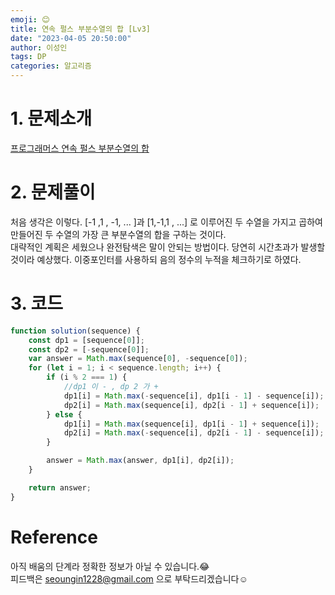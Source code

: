 ```yaml
---
emoji: 😊
title: 연속 펄스 부분수열의 합 [Lv3]
date: "2023-04-05 20:50:00"
author: 이성인
tags: DP
categories: 알고리즘
---
```


# 1. 문제소개

[프로그래머스 연속 펄스 부분수열의 합](https://school.programmers.co.kr/learn/courses/30/lessons/161988#)

# 2. 문제풀이

처음 생각은 이렇다.
[-1 ,1 , -1, ... ]과 [1,-1,1 , ...] 로 이루어진 두 수열을 가지고 곱하여 만들어진 두 수열의 가장 큰 부분수열의 합을 구하는 것이다.  
대략적인 계획은 세웠으나 완전탐색은 말이 안되는 방법이다. 당연히 시간초과가 발생할 것이라 예상했다.
이중포인터를 사용하되 음의 정수의 누적을 체크하기로 하였다.

# 3. 코드

```js
function solution(sequence) {
	const dp1 = [sequence[0]];
	const dp2 = [-sequence[0]];
	var answer = Math.max(sequence[0], -sequence[0]);
	for (let i = 1; i < sequence.length; i++) {
		if (i % 2 === 1) {
			//dp1 이 - , dp 2 가 +
			dp1[i] = Math.max(-sequence[i], dp1[i - 1] - sequence[i]);
			dp2[i] = Math.max(sequence[i], dp2[i - 1] + sequence[i]);
		} else {
			dp1[i] = Math.max(sequence[i], dp1[i - 1] + sequence[i]);
			dp2[i] = Math.max(-sequence[i], dp2[i - 1] - sequence[i]);
		}

		answer = Math.max(answer, dp1[i], dp2[i]);
	}

	return answer;
}
```

# Reference

아직 배움의 단계라 정확한 정보가 아닐 수 있습니다.😂  
피드백은 seoungin1228@gmail.com 으로 부탁드리겠습니다☺️
